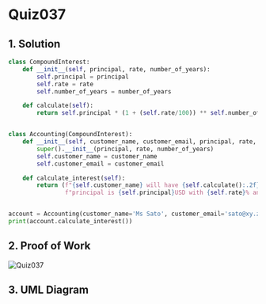 # Quiz037

## 1. Solution

```.py
class CompoundInterest:
    def __init__(self, principal, rate, number_of_years):
        self.principal = principal
        self.rate = rate
        self.number_of_years = number_of_years

    def calculate(self):
        return self.principal * (1 + (self.rate/100)) ** self.number_of_years


class Accounting(CompoundInterest):
    def __init__(self, customer_name, customer_email, principal, rate, number_of_years):
        super().__init__(principal, rate, number_of_years)
        self.customer_name = customer_name
        self.customer_email = customer_email

    def calculate_interest(self):
        return (f"{self.customer_name} will have {self.calculate():.2f} USD in {self.number_of_years} years if the "
                f"principal is {self.principal}USD with {self.rate}% annual interest")


account = Accounting(customer_name='Ms Sato', customer_email='sato@xy.z', principal=100, rate=10, number_of_years=10)
print(account.calculate_interest())
```
## 2. Proof of Work

![Quiz037](https://github.com/AntGra25/unit3-CS24/assets/142757981/c010d9c5-0e65-4f4a-842f-b0b249042c36)

## 3. UML Diagram
